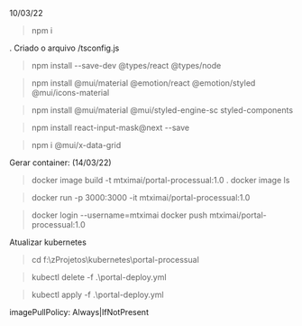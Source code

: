 10/03/22

> npm i

. Criado o arquivo /tsconfig.js

> npm install --save-dev @types/react @types/node

> npm install @mui/material @emotion/react @emotion/styled @mui/icons-material

> npm install @mui/material @mui/styled-engine-sc styled-components

> npm install react-input-mask@next --save

> npm i @mui/x-data-grid


Gerar container: (14/03/22)

  > docker image build -t mtximai/portal-processual:1.0 .
  > docker image ls

  > docker run -p 3000:3000 -it mtximai/portal-processual:1.0

  > docker login --username=mtximai
  > docker push mtximai/portal-processual:1.0

Atualizar kubernetes

  > cd f:\zProjetos\kubernetes\portal-processual

  > kubectl delete -f .\portal-deploy.yml
  
  > kubectl apply -f .\portal-deploy.yml


  imagePullPolicy: Always|IfNotPresent

